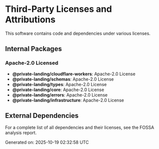 # Third-Party Licenses and Attributions

This software contains code and dependencies under various licenses.

## Internal Packages

### Apache-2.0 Licensed
- **@private-landing/cloudflare-workers**: Apache-2.0 License
- **@private-landing/schemas**: Apache-2.0 License
- **@private-landing/types**: Apache-2.0 License
- **@private-landing/core**: Apache-2.0 License
- **@private-landing/errors**: Apache-2.0 License
- **@private-landing/infrastructure**: Apache-2.0 License

## External Dependencies

For a complete list of all dependencies and their licenses, see the FOSSA analysis report.

Generated on: 2025-10-19 02:32:58 UTC

